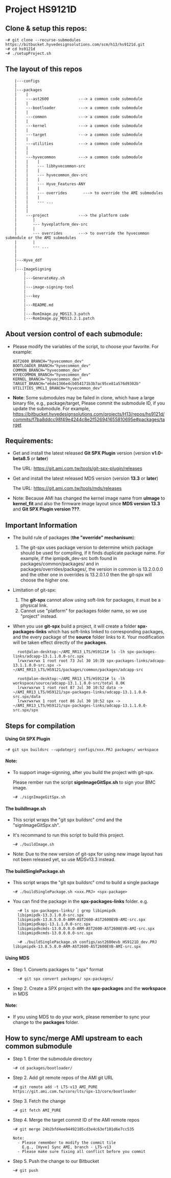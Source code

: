 # Project HS9121D

## Clone & setup this repos:
    ~# git clone --recurse-submodules https://bitbucket.hyvedesignsolutions.com/scm/h13/hs9121d.git
    ~# cd hs9121d
    ~# ./setupProject.sh

## The layout of this repos

        |---configs
        |
        |---packages
        |    |
        |    ---ast2600             ---> a common code submodule
        |    |
        |    ---bootloader          ---> a common code submodule
        |    |
        |    ---common              ---> a common code submodule
        |    |
        |    ---kernel              ---> a common code submodule
        |    |
        |    ---target              ---> a common code submodule
        |    |
        |    ---utilities           ---> a common code submodule
        |    |
        |    |
        |    ---hyvecommon          ---> a common code submodule
        |    |    |
        |    |    --- libhyvecommon-src
        |    |    |
        |    |    --- hyvecommon_dev-src
        |    |    |
        |    |    --- Hyve_Features-ANY
        |    |    |
        |    |    --- overrides       ---> to override the AMI submodules
        |    |    |
        |    |    --- ...
        |    |
        |    |
        |    ---project             ---> the platform code
        |       |
        |       --- hyveplatform_dev-src
        |       |
        |       --- overrides       ---> to override the hyvecommon submodule or the AMI submodules
        |       |
        |       --- ...
        |
        |
        |---Hyve_ddf
        |
        |---ImageSigning
            |
            |---GenerateKey.sh
            |
            |---image-signing-tool
            |
            |---key
            |
            |---README.md
            |
            |---RomImage.py_MDS13.3.patch
            |---RomImage.py_MDS13.2.1.patch


## About version control of each submodule:
- Please modify the variables of the script, to choose your favorite.
  For example:

      AST2600_BRANCH="hyvecommon_dev"
      BOOTLOADER_BRANCH="hyvecommon_dev"
      COMMON_BRANCH="hyvecommon_dev"
      HYVECOMMON_BRANCH="hyvecommon_dev"
      KERNEL_BRANCH="hyvecommon_dev"
      TARGET_BRANCH="e6de1366e4cb054171b3b7ac95ce81a576d9302b"
      UTILITIES_VMCLI_BRANCH="hyvecommon_dev"

- **Note**:
  Some submodules may be failed in clone,
  which have a large binary file, e.g., package/target,
  Please commit the submodule ID, if you update the submodule.
  For example,
  https://bitbucket.hyvedesignsolutions.com/projects/H13/repos/hs9121d/commits/f7ba8ddcc98f49e4244c8e2f526941655810695e#packages/target

## Requirements:
- Get and install the latest released **Git SPX Plugin** version (version **v1.0-beta8.5** or **later**)
  
  The URL: https://git.ami.com.tw/tools/git-spx-plugin/releases

- Get and install the latest released MDS version (version **13.3** or **later**)
  
  The URL: https://git.ami.com.tw/tools/mds/releases

- Note:
  Because AMI has changed the kernel image name from **uImage** to **kernel_fit** and also the firmware image layout since **MDS version 13.3** and **Git SPX Plugin version ???**.


## Important Information
- The build rule of packages (**the "override" mechanisum**):
    1. The git-spx uses package version to determine which package should be used for compiling,
    if it finds duplicate package name.
    For example, if the ipmipdk_dev-src both found in packages/common/packages/ and in packages/overrides/packages/,
    the version in common is 13.2.0.0.0 and the other one in overrides is 13.2.0.1.0
    then the git-spx will choose the higher one.

- Limitation of git-spx:
    1. The **git-spx** cannot allow using soft-link for packages, it must be a physical link.
    2. Cannot use "platform" for packages folder name, so we use "project" instead.

- When you use **git-spx** build a project, it will create a folder **spx-packages-links** which has soft-links linked to corresponding packages, and the every package of the **source** folder links to it.
Your modification will be taken effect directly of the **packages**.


        root@alan-desktop:~/AMI_RR13_LTS/HS9121# ls -lh spx-packages-links/adcapp-13.1.1.0.0-src.spx
        lrwxrwxrwx 1 root root 73 Jul 30 10:39 spx-packages-links/adcapp-13.1.1.0.0-src.spx -> ~/AMI_RR13_LTS/HS9121/packages/common/packages/adcapp-src

        root@alan-desktop:~/AMI_RR13_LTS/HS9121# ls -lh workspace/source/adcapp-13.1.1.0.0-src/total 8.0K
        lrwxrwxrwx 1 root root 87 Jul 30 10:52 data -> ~/AMI_RR13_LTS/HS9121/spx-packages-links/adcapp-13.1.1.0.0-src.spx/data
        lrwxrwxrwx 1 root root 86 Jul 30 10:52 spx -> ~/AMI_RR13_LTS/HS9121/spx-packages-links/adcapp-13.1.1.0.0-src.spx/spx



## Steps for compilation

#### Using Git SPX Plugin

    ~# git spx buildsrc --updateprj configs/xxx.PRJ packages/ workspace

#### Note:
- To support image-signning, after you build the project with git-spx.

  Please rember run the script **signImageGitSpx.sh** to sign your BMC image.

      ~# ./signImageGitSpx.sh

#### The **buildImage.sh**
- This script wraps the "git spx buildsrc" cmd and the "signImageGitSpx.sh".

- It's recommand to run this script to build this project.

      ~# ./buildImage.sh

- Note: Due to the new version of git-spx for using new image layout has not been released yet, so use MDSv13.3 instead. 

#### The **buildSinglePackage.sh**
- This script wraps the "git spx buildsrc" cmd to build a single package

      ~# ./buildSinglePackage.sh <xxx.PRJ> <spx-package>

- You can find the package in the **spx-packages-links** folder.
  e.g.

        ~# ls spx-packages-links/ | grep libipmipdk
        libipmipdk-13.3.1.0.0-src.spx
        libipmipdk-13.8.5.0.0-ARM-AST2600-AST2600EVB-AMI-src.spx
        libipmipdkapi-13.1.1.0.0-src.spx
        libipmipdkcmds-13.0.0.0.0-ARM-AST2600-AST2600EVB-AMI-src.spx
        libipmipdkcmds-13.0.0.0.0-src.spx

        ~# ./buildSinglePackage.sh configs/ast2600evb_HS9121D_dev.PRJ libipmipdk-13.8.5.0.0-ARM-AST2600-AST2600EVB-AMI-src.spx


#### Using MDS

- Step 1. Converts packages to ".spx" format

	    ~# git spx convert packages/ spx-packages/

- Step 2. Create a SPX project with the **spx-packages** and the **workspace** in MDS

#### Note:
- If you using MDS to do your work, please remember to sync your change to the **packages** folder.

## How to sync/merge AMI upstream to each common submodule
- Step 1. Enter the submodule directory

      ~# cd packages/bootloader/

- Step 2. Add git remote repos of the AMI git URL

      ~# git remote add -t LTS-v13 AMI_PURE https://git.ami.com.tw/core/lts/spx-13/core/bootloader

- Step 3. Fetch the change

      ~# git fetch AMI_PURE

- Step 4. Merge the target commit ID of the AMI remote repos

      ~# git merge 24b2bfd4ee94492105cd3e4c63ef101d6e7cc535

      Note:
        - Please remember to modify the commit tile
          E.g., [Hyve] Sync AMI, branch - LTS-v13
        - Please make sure fixing all conflict before you commit

- Step 5. Push the change to our Bitbucket

      ~# git push
